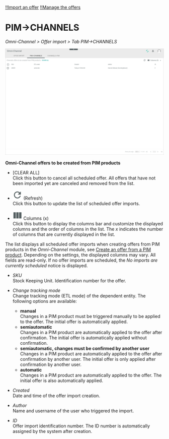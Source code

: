 [!!Import an offer](../Operation/02_ImportOffers.md)
[!!Manage the offers](../Operation/01_ManageOffers.md)

# PIM->CHANNELS

*Omni-Channel > Offer import > Tab PIM->CHANNELS*

![PIM->CHANNELS](../../Assets/Screenshots/Channels/OfferImport/PIMChannels/PIMChannels.png "[PIM->CHANNELS]")

**Omni-Channel offers to be created from PIM products**	

- [CLEAR ALL]  
    Click this button to cancel all scheduled offer. All offers that have not been imported yet are canceled and removed from the list. 

[comment]: <> (FETA -> pop-up window mit bestätigung; FETA-13)

- ![Refresh](../../Assets/Icons/Refresh01.png "[Refresh]") (Refresh)   
    Click this button to update the list of scheduled offer imports.

- ![Columns](../../Assets/Icons/Columns.png "[Columns]") Columns (x)   
    Click this button to display the columns bar and customize the displayed columns and the order of columns in the list. The *x* indicates the number of columns that are currently displayed in the list.

The list displays all scheduled offer imports when creating offers from PIM products in the *Omni-Channel* module, see [Create an offer from a PIM product](../Operation/01_ManageOffers.md#create-an-offer-from-a-pim-product). Depending on the settings, the displayed columns may vary. All fields are read-only. If no offer imports are scheduled, the *No imports are currently scheduled* notice is displayed. 

- *SKU*  
   Stock Keeping Unit. Identification number for the offer.

- *Change tracking mode*  
    Change tracking mode (ETL mode) of the dependent entity. The following options are available:  
    - **manual**   
        Changes in a PIM product must be triggered manually to be applied to the offer. The initial offer is automatically applied.
    - **semiautomatic**   
        Changes in a PIM product are automatically applied to the offer after confirmation. The initial offer is automatically applied without confirmation.   
    - **semiautomatic, changes must be confirmed by another user**   
        Changes in a PIM product are automatically applied to the offer after confirmation by another user. The initial offer is only applied after confirmation by another user.       
    - **automatic**    
        Changes in a PIM product are automatically applied to the offer. The initial offer is also automatically applied.

- *Created*  
    Date and time of the offer import creation.

- *Author*  
    Name and username of the user who triggered the import.

- *ID*  
    Offer import identification number. The ID number is automatically assigned by the system after creation.

